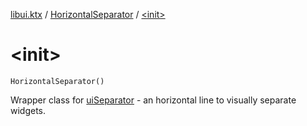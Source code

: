[libui.ktx](../index.md) / [HorizontalSeparator](index.md) / [&lt;init&gt;](./-init-.md)

# &lt;init&gt;

`HorizontalSeparator()`

Wrapper class for [uiSeparator](../../libui/ui-separator.md) - an horizontal line to visually separate widgets.


